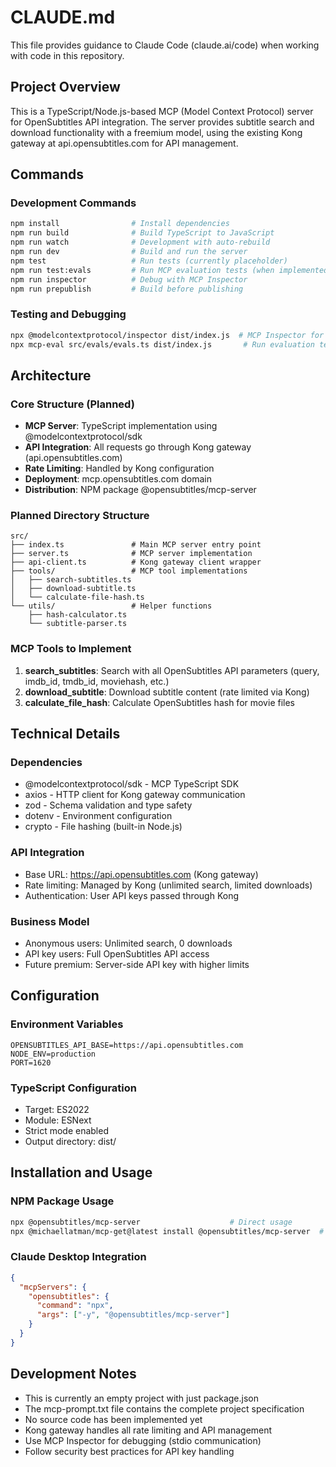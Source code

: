# CLAUDE.md

This file provides guidance to Claude Code (claude.ai/code) when working with code in this repository.

## Project Overview

This is a TypeScript/Node.js-based MCP (Model Context Protocol) server for OpenSubtitles API integration. The server provides subtitle search and download functionality with a freemium model, using the existing Kong gateway at api.opensubtitles.com for API management.

## Commands

### Development Commands
```bash
npm install                # Install dependencies
npm run build              # Build TypeScript to JavaScript
npm run watch              # Development with auto-rebuild
npm run dev                # Build and run the server
npm test                   # Run tests (currently placeholder)
npm run test:evals         # Run MCP evaluation tests (when implemented)
npm run inspector          # Debug with MCP Inspector
npm run prepublish         # Build before publishing
```

### Testing and Debugging
```bash
npx @modelcontextprotocol/inspector dist/index.js  # MCP Inspector for debugging
npx mcp-eval src/evals/evals.ts dist/index.js       # Run evaluation tests
```

## Architecture

### Core Structure (Planned)
- **MCP Server**: TypeScript implementation using @modelcontextprotocol/sdk
- **API Integration**: All requests go through Kong gateway (api.opensubtitles.com)
- **Rate Limiting**: Handled by Kong configuration
- **Deployment**: mcp.opensubtitles.com domain
- **Distribution**: NPM package @opensubtitles/mcp-server

### Planned Directory Structure
```
src/
├── index.ts               # Main MCP server entry point
├── server.ts              # MCP server implementation
├── api-client.ts          # Kong gateway client wrapper
├── tools/                 # MCP tool implementations
│   ├── search-subtitles.ts
│   ├── download-subtitle.ts
│   └── calculate-file-hash.ts
└── utils/                 # Helper functions
    ├── hash-calculator.ts
    └── subtitle-parser.ts
```

### MCP Tools to Implement

1. **search_subtitles**: Search with all OpenSubtitles API parameters (query, imdb_id, tmdb_id, moviehash, etc.)
2. **download_subtitle**: Download subtitle content (rate limited via Kong)
3. **calculate_file_hash**: Calculate OpenSubtitles hash for movie files

## Technical Details

### Dependencies
- @modelcontextprotocol/sdk - MCP TypeScript SDK
- axios - HTTP client for Kong gateway communication
- zod - Schema validation and type safety
- dotenv - Environment configuration
- crypto - File hashing (built-in Node.js)

### API Integration
- Base URL: https://api.opensubtitles.com (Kong gateway)
- Rate limiting: Managed by Kong (unlimited search, limited downloads)
- Authentication: User API keys passed through Kong

### Business Model
- Anonymous users: Unlimited search, 0 downloads
- API key users: Full OpenSubtitles API access
- Future premium: Server-side API key with higher limits

## Configuration

### Environment Variables
```
OPENSUBTITLES_API_BASE=https://api.opensubtitles.com
NODE_ENV=production
PORT=1620
```

### TypeScript Configuration
- Target: ES2022
- Module: ESNext
- Strict mode enabled
- Output directory: dist/

## Installation and Usage

### NPM Package Usage
```bash
npx @opensubtitles/mcp-server                    # Direct usage
npx @michaellatman/mcp-get@latest install @opensubtitles/mcp-server  # Via mcp-get
```

### Claude Desktop Integration
```json
{
  "mcpServers": {
    "opensubtitles": {
      "command": "npx",
      "args": ["-y", "@opensubtitles/mcp-server"]
    }
  }
}
```

## Development Notes

- This is currently an empty project with just package.json
- The mcp-prompt.txt file contains the complete project specification
- No source code has been implemented yet
- Kong gateway handles all rate limiting and API management
- Use MCP Inspector for debugging (stdio communication)
- Follow security best practices for API key handling